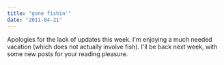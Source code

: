 ```yaml
---
title: "gone fishin'"
date: "2011-04-21"
---
```


Apologies for the lack of updates this week. I'm enjoying a much needed vacation (which does not actually involve fish). I'll be back next week, with some new posts for your reading pleasure.
